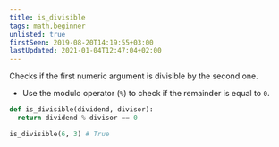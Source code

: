 ```yaml
---
title: is_divisible
tags: math,beginner
unlisted: true
firstSeen: 2019-08-20T14:19:55+03:00
lastUpdated: 2021-01-04T12:47:04+02:00
---
```


Checks if the first numeric argument is divisible by the second one.

- Use the modulo operator (`%`) to check if the remainder is equal to `0`.

```py
def is_divisible(dividend, divisor):
  return dividend % divisor == 0
```

```py
is_divisible(6, 3) # True
```
